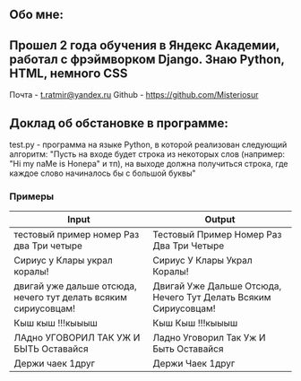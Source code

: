 ## Обо мне:

Прошел 2 года обучения в Яндекс Академии, работал с фрэймворком Django. Знаю Python, HTML, немного CSS
---
Почта - t.ratmir@yandex.ru
Github - https://github.com/Misteriosur

## Доклад об обстановке в программе:
test.py - программа на языке Python, в которой реализован следующий алгоритм: "Пусть на входе будет строка из некоторых слов (например: "Hi my naMe is Honepa" и тп), на выходе должна получиться строка, где каждое слово начиналось бы с большой буквы"

### Примеры
| Input |Output |
| ------ | ------ |
| тестовый пример номер Раз два Три четыре    | Тестовый Пример Номер Раз Два Три Четыре |
|           Сириус у Клары украл коралы! | Сириус У Клары Украл Коралы! |
| двигай уже дальше отсюда, нечего тут делать всяким сириусовцам! | Двигай Уже Дальше Отсюда, Нечего Тут Делать Всяким Сириусовцам! |
| Кыш кыш !!!кыыыш | Кыш Кыш !!!кыыыш |
| ЛАдно УГОВОРИЛ ТАК УЖ И БЫТЬ     Оставайся | Ладно Уговорил Так Уж И Быть Оставайся |
| Держи чаек 1друг | Держи Чаек 1друг |
